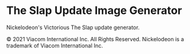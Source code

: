 # The Slap Update Image Generator
Nickelodeon's Victorious The Slap update generator.

© 2021 Viacom International Inc. All Rights Reserved. Nickelodeon is a trademark of Viacom International Inc. 
